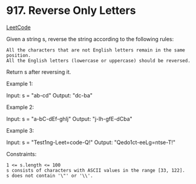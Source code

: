 # 917. Reverse Only Letters

[LeetCode](https://leetcode.com/problems/reverse-only-letters/)

Given a string s, reverse the string according to the following rules:

    All the characters that are not English letters remain in the same position.
    All the English letters (lowercase or uppercase) should be reversed.

Return s after reversing it.



Example 1:

Input: s = "ab-cd"
Output: "dc-ba"

Example 2:

Input: s = "a-bC-dEf-ghIj"
Output: "j-Ih-gfE-dCba"

Example 3:

Input: s = "Test1ng-Leet=code-Q!"
Output: "Qedo1ct-eeLg=ntse-T!"



Constraints:

    1 <= s.length <= 100
    s consists of characters with ASCII values in the range [33, 122].
    s does not contain '\"' or '\\'.
